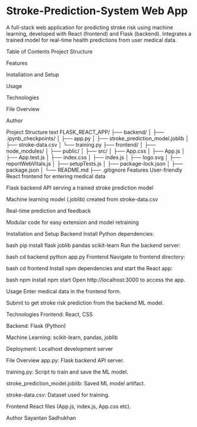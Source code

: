 # Stroke-Prediction-System Web App
A full-stack web application for predicting stroke risk using machine learning, developed with React (frontend) and Flask (backend). Integrates a trained model for real-time health predictions from user medical data.

Table of Contents
Project Structure

Features

Installation and Setup

Usage

Technologies

File Overview

Author

Project Structure
text
FLASK_REACT_APP/
├── backend/
│   ├── .ipynb_checkpoints/
│   ├── app.py
│   ├── stroke_prediction_model.joblib
│   ├── stroke-data.csv
│   └── training.py
├── frontend/
│   ├── node_modules/
│   ├── public/
│   ├── src/
│       ├── App.css
│       ├── App.js
│       ├── App.test.js
│       ├── index.css
│       ├── index.js
│       ├── logo.svg
│       ├── reportWebVitals.js
│       ├── setupTests.js
│   ├── package-lock.json
│   ├── package.json
│   └── README.md
├── .gitignore
Features
User-friendly React frontend for entering medical data

Flask backend API serving a trained stroke prediction model

Machine learning model (.joblib) created from stroke-data.csv

Real-time prediction and feedback

Modular code for easy extension and model retraining

Installation and Setup
Backend
Install Python dependencies:

bash
pip install flask joblib pandas scikit-learn
Run the backend server:

bash
cd backend
python app.py
Frontend
Navigate to frontend directory:

bash
cd frontend
Install npm dependencies and start the React app:

bash
npm install
npm start
Open http://localhost:3000 to access the app.

Usage
Enter medical data in the frontend form.

Submit to get stroke risk prediction from the backend ML model.

Technologies
Frontend: React, CSS

Backend: Flask (Python)

Machine Learning: scikit-learn, pandas, joblib

Deployment: Localhost development server

File Overview
app.py: Flask backend API server.

training.py: Script to train and save the ML model.

stroke_prediction_model.joblib: Saved ML model artifact.

stroke-data.csv: Dataset used for training.

Frontend React files (App.js, index.js, App.css etc).

Author
Sayantan Sadhukhan
